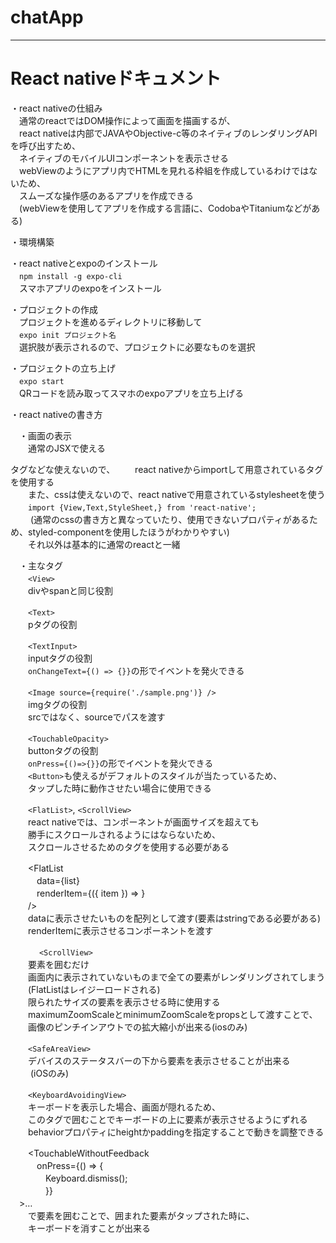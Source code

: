 # chatApp
---
# React nativeドキュメント

・react nativeの仕組み  
　通常のreactではDOM操作によって画面を描画するが、  
　react nativeは内部でJAVAやObjective-c等のネイティブのレンダリングAPIを呼び出すため、  
　ネイティブのモバイルUIコンポーネントを表示させる  
　webViewのようにアプリ内でHTMLを見れる枠組を作成しているわけではないため、  
　スムーズな操作感のあるアプリを作成できる  
　(webViewを使用してアプリを作成する言語に、CodobaやTitaniumなどがある) 


・環境構築   
 
・react nativeとexpoのインストール  
　`npm install -g expo-cli`  
　スマホアプリのexpoをインストール  


・プロジェクトの作成  
　プロジェクトを進めるディレクトリに移動して  
　`expo init プロジェクト名`  
　選択肢が表示されるので、プロジェクトに必要なものを選択  

・プロジェクトの立ち上げ  
　`expo start`  
　QRコードを読み取ってスマホのexpoアプリを立ち上げる  


・react nativeの書き方  

　・画面の表示  
　　通常のJSXで使える<div><p>タグなどな使えないので、 
　　react nativeからimportして用意されているタグを使用する  
　　また、cssは使えないので、react nativeで用意されているstylesheetを使う  
　　`import {View,Text,StyleSheet,} from 'react-native';`  
　　 (通常のcssの書き方と異なっていたり、使用できないプロパティがあるため、styled-componentを使用したほうがわかりやすい)  
　　それ以外は基本的に通常のreactと一緒  


　・主なタグ  
　　`<View>`  
　　divやspanと同じ役割  

　　`<Text>`  
　　pタグの役割  

　　`<TextInput>`  
　　inputタグの役割  
　　`onChangeText={() => {}}`の形でイベントを発火できる  

　　`<Image source={require('./sample.png')} />`  
　　imgタグの役割  
　　srcではなく、sourceでパスを渡す  


　　`<TouchableOpacity>`  
　　buttonタグの役割  
　　`onPress={()=>{}}`の形でイベントを発火できる  
　　`<Button>`も使えるがデフォルトのスタイルが当たっているため、  
　　タップした時に動作させたい場合に使用できる  

　　`<FlatList>`, `<ScrollView>`  
　　react nativeでは、コンポーネントが画面サイズを超えても  
　　勝手にスクロールされるようにはならないため、  
　　スクロールさせるためのタグを使用する必要がある  

　　<FlatList  
　　　data={list}  
　　　renderItem={({ item }) => <Component props={item} />}  
　　/>  
　　dataに表示させたいものを配列として渡す(要素はstringである必要がある)
　　renderItemに表示させるコンポーネントを渡す

　
　　`<ScrollView>`  
　　要素を囲むだけ  
　　画面内に表示されていないものまで全ての要素がレンダリングされてしまう  
　　(FlatListはレイジーロードされる)   
　　限られたサイズの要素を表示させる時に使用する  
　　maximumZoomScaleとminimumZoomScaleをpropsとして渡すことで、  
　　画像のピンチインアウトでの拡大縮小が出来る(iosのみ)  


　　`<SafeAreaView>`  
　　デバイスのステータスバーの下から要素を表示させることが出来る  
　　 (iOSのみ)  


　　`<KeyboardAvoidingView>`  
　　キーボードを表示した場合、画面が隠れるため、  
　　このタグで囲むことでキーボードの上に要素が表示させるようにずれる  
　　behaviorプロパティにheightかpaddingを指定することで動きを調整できる  

　　<TouchableWithoutFeedback  
 　　　onPress={() => {  
　　　　Keyboard.dismiss();  
　　　　}}  
    　>…</TouchableWithoutFeedback>  
　　で要素を囲むことで、囲まれた要素がタップされた時に、  
　　キーボードを消すことが出来る  



　　


　　
　

